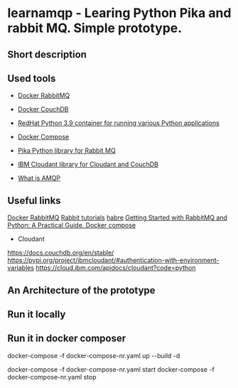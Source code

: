 # learnamqp - Learing Python Pika and rabbit MQ. Simple prototype.

## Short description


## Used tools
- [Docker RabbitMQ](https://hub.docker.com/_/rabbitmq/)
- [Docker CouchDB](https://hub.docker.com/_/couchdb)
- [RedHat  Python 3.9  container for running various Python applications](https://catalog.redhat.com/software/containers/ubi9/python-39/61a61032bfd4a5234d59629e)
- [Docker Compose](https://docs.docker.com/compose/)
- [Pika Python library for Rabbit MQ](https://pypi.org/project/pika/)
- [IBM Cloudant library for Cloudant and CouchDB](https://cloud.ibm.com/apidocs/cloudant?code=python)

- [What is AMQP](https://flowfuse.com/node-red/protocol/amqp/)

## Useful links

[Docker RabbitMQ](https://hub.docker.com/_/rabbitmq/)
[Rabbit tutorials](https://www.rabbitmq.com/tutorials)
[habre](https://habr.com/ru/articles/434510/)
[Getting Started with RabbitMQ and Python: A Practical Guide. Docker compose](https://dev.to/felipepaz/getting-started-with-rabbitmq-and-python-a-practical-guide-57fi)

- Cloudant

https://docs.couchdb.org/en/stable/
https://pypi.org/project/ibmcloudant/#authentication-with-environment-variables
https://cloud.ibm.com/apidocs/cloudant?code=python


## An Architecture of the prototype

## Run it locally

## Run it in docker composer

docker-compose -f  docker-compose-nr.yaml up --build -d

docker-compose -f  docker-compose-nr.yaml start
docker-compose -f  docker-compose-nr.yaml stop


